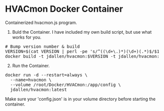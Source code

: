 HVACmon Docker Container
===================================

Containerized hvacmon.js program.

1. Buld the Container.
I have included my own build script, but use what works for you.

<pre>
# Bump version number & build
VERSION=$(cat VERSION | perl -pe 's/^((\d+\.)*)(\d+)(.*)$/$1.($3+1).$4/e' | tee VERSION)
docker build -t jdallen/hvacmon:$VERSION -t jdallen/hvacmon:latest .
</pre>

2. Run the Container.

<pre>
docker run -d --restart=always \
  --name=hvacmon \
  --volume /root/Docker/HVACmon:/app/config \
  jdallen/hvacmon:latest
</pre>

Make sure your 'config.json' is in your volume directory before starting the container.


